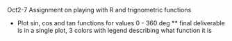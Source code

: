 Oct2-7 Assignment on playing with R and trignometric functions

* Plot sin, cos and tan functions for values 0 - 360 deg
** final deliverable is in a single plot, 3 colors with legend describing what function it is

